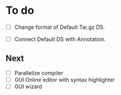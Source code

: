 # To do
- [ ] Change format of Default Tar.gz DS.
- [ ] Connect Default DS with Annotation.


## Next
- [ ] Parallelize compiler
- [ ] GUI Online editor with syntax highlighter
- [ ] GUI wizard
